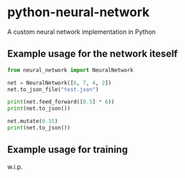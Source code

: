 # python-neural-network

A custom neural network implementation in Python

## Example usage for the network iteself

```python
from neural_network import NeuralNetwork

net = NeuralNetwork([6, 7, 4, 2])
net.to_json_file("test.json")

print(net.feed_forward([0.5] * 6))
print(net.to_json())

net.mutate(0.35)
print(net.to_json())
```

## Example usage for training

w.i.p.
